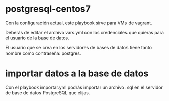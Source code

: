 # postgresql-centos7
Con la configuración actual, este playbook sirve para VMs de vagrant.

Deberás de editar el archivo vars.yml con los credenciales que quieras para el usuario de la base de datos.

El usuario que se crea en los servidores de bases de datos tiene tanto nombre como contraseña: postgres.

# importar datos a la base de datos
Con el playbook importar.yml podrás importar un archivo .sql en el servidor de base de datos PostgreSQL que elijas.

